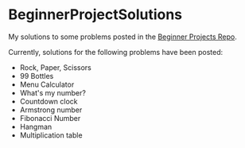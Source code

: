 # BeginnerProjectSolutions

My solutions to some problems posted in the [Beginner Projects Repo](https://github.com/jorgegonzalez/beginner-projects).

Currently, solutions for the following problems have been posted:

- Rock, Paper, Scissors
- 99 Bottles
- Menu Calculator
- What's my number?
- Countdown clock
- Armstrong number
- Fibonacci Number
- Hangman
- Multiplication table
